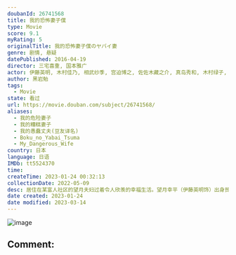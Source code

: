 ```yaml
---
doubanId: 26741568
title: 我的恐怖妻子僕
type: Movie
score: 9.1
myRating: 5
originalTitle: 我的恐怖妻子僕のヤバイ妻
genre: 剧情, 悬疑
datePublished: 2016-04-19
director: 三宅喜重, 国本雅广
actor: 伊藤英明, 木村佳乃, 相武纱季, 宫迫博之, 佐佐木藏之介, 真岛秀和, 木村绿子, 高桥一生, 佐藤隆太, 浅香航大, 游井亮子, 梅泽昌代, 小园凌央, 木内心结, 山中崇, 近江谷太朗
author: 黑岩勉
tags:
  - Movie
state: 看过
url: https://movie.douban.com/subject/26741568/
aliases:
  - 我的危险妻子
  - 我的糟糕妻子
  - 我的愚蠢丈夫(豆友译名)
  - Boku_no_Yabai_Tsuma
  - My_Dangerous_Wife
country: 日本
language: 日语
IMDb: tt5524370
time: 
createTime: 2023-01-24 00:32:13
collectionDate: 2022-05-09
desc: 居住在某富人社区的望月夫妇过着令人欣羡的幸福生活。望月幸平（伊藤英明饰）出身贫寒，不过他的妻子真理亚（木村佳乃饰）家境优渥。真理亚的父母去世后留下了丰厚的遗产，利用这笔钱幸平经营了一家咖啡店。日常...
date created: 2023-01-24
date modified: 2023-03-14
---
```


![image](p2417263298.jpg)

Comment:
---
